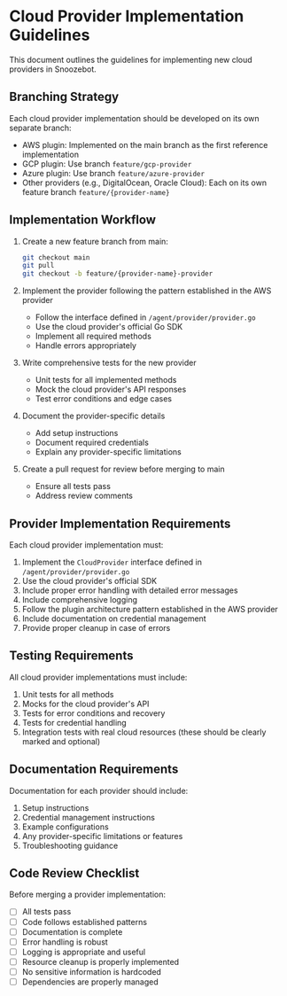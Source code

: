 # Cloud Provider Implementation Guidelines

This document outlines the guidelines for implementing new cloud providers in Snoozebot.

## Branching Strategy

Each cloud provider implementation should be developed on its own separate branch:

- AWS plugin: Implemented on the main branch as the first reference implementation
- GCP plugin: Use branch `feature/gcp-provider`
- Azure plugin: Use branch `feature/azure-provider`
- Other providers (e.g., DigitalOcean, Oracle Cloud): Each on its own feature branch `feature/{provider-name}`

## Implementation Workflow

1. Create a new feature branch from main:
   ```bash
   git checkout main
   git pull
   git checkout -b feature/{provider-name}-provider
   ```

2. Implement the provider following the pattern established in the AWS provider
   - Follow the interface defined in `/agent/provider/provider.go`
   - Use the cloud provider's official Go SDK
   - Implement all required methods
   - Handle errors appropriately

3. Write comprehensive tests for the new provider
   - Unit tests for all implemented methods
   - Mock the cloud provider's API responses
   - Test error conditions and edge cases

4. Document the provider-specific details
   - Add setup instructions
   - Document required credentials
   - Explain any provider-specific limitations

5. Create a pull request for review before merging to main
   - Ensure all tests pass
   - Address review comments

## Provider Implementation Requirements

Each cloud provider implementation must:

1. Implement the `CloudProvider` interface defined in `/agent/provider/provider.go`
2. Use the cloud provider's official SDK
3. Include proper error handling with detailed error messages
4. Include comprehensive logging
5. Follow the plugin architecture pattern established in the AWS provider
6. Include documentation on credential management
7. Provide proper cleanup in case of errors

## Testing Requirements

All cloud provider implementations must include:

1. Unit tests for all methods
2. Mocks for the cloud provider's API
3. Tests for error conditions and recovery
4. Tests for credential handling
5. Integration tests with real cloud resources (these should be clearly marked and optional)

## Documentation Requirements

Documentation for each provider should include:

1. Setup instructions
2. Credential management instructions
3. Example configurations
4. Any provider-specific limitations or features
5. Troubleshooting guidance

## Code Review Checklist

Before merging a provider implementation:

- [ ] All tests pass
- [ ] Code follows established patterns
- [ ] Documentation is complete
- [ ] Error handling is robust
- [ ] Logging is appropriate and useful
- [ ] Resource cleanup is properly implemented
- [ ] No sensitive information is hardcoded
- [ ] Dependencies are properly managed